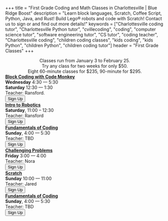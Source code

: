 +++
title = "First Grade Coding and Math Classes in Charlottesville | Blue Ridge Boost"
description = "Learn block languages, Scratch, Coffee Script, Python, Java, and Rust! Build Lego&reg; robots and code with Scratch! Contact us to sign or and find out more details!"
keywords = ["Charlottesville coding tutor", "Charlottesville Python tutor", "cvillecoding", "coding", "computer science tutor", "software engineering tutor", "CS tutor", "coding teacher", "Charlottesville coding", "children coding classes", "kids coding", "kids Python", "children Python", "children coding tutor"]
header = "First Grade Classes"
+++
<div class="container px-2">
    <div class="row  justify-content-center">
        <div class="col-12 p-2 darknote">
            <center>
            Classes run from January 3 to February 25. <span class="below-md"><br></span>
            Try any class for two weeks for only $50. <span class="below-md"><br></span>
            Eight 60-minute classes for $235, 90-minute for $295.
            </center>
        </div>
    </div>
    <div class="row">
        <div class="col-12">
            <div class="d-flex flex-wrap justify-content-evenly gap-3">
                <div>
                    <a href="/class/coding/kids-block-coding"><b>Block Coding with Code Monkey</b></a><br>
                    <b>Wednesday</b> 4:30 &mdash; 5:30<br>
                    <b>Saturday</b> 12:30 &mdash; 1:30<br>
                    Teacher: Ransford.<br> 
                    <a href="https://winter-24-block-coding.cheddarup.com" class="btn-small">
                        <button class="button-8s" role="button">Sign Up</button></a>
                </div>
                <div>
                    <a href="/class/coding/lego-wedo"><b>Intro to Robotics</b></a><br>
                    <b>Saturday</b>, 11:00 &ndash; 12:30<br>
                    Teacher: Ransford<br>
                    <a href="https://winter-24-lego-wedo.cheddarup.com" class="btn-small">
                    <button class="button-8s" role="button">Sign Up</button></a>  
                </div>
                <div>
                    <a href="/class/coding/fundamentals-coding-spike"><b>Fundamentals of Coding</b></a></br>
                    <b>Sunday</b>, 4:00 &mdash; 5:30<br>
                    Teacher: TBD<br>
                    <a href="https://fundamentals-of-coding-with-lego-spike.cheddarup.com"><button class="button-8s" role="button">Sign Up</button></a>  
                </div>
                <div>
                    <b><a href="/class/math/challenging-math">Challenging Problems</a></b></br>
                    <b>Friday</b> 3:00 &mdash; 4:00<br>
                    Teacher: Nora<br>
                    <a href="https://winter-24-first-grade.cheddarup.com">
                        <button class="button-8s" role="button">Sign Up</button></a>
                </div>
                <div>
                    <a href="/class/coding/scratch"><b>Scratch</b></a><br>
                    <b>Sunday</b> 10:00 &mdash; 11:00<br>
                    Teacher: Jared<br> 
                    <a href="https://winter-24-scratch.cheddarup.com" class="btn-small">
                        <button class="button-8s" role="button">Sign Up</button></a>
                </div>
                <div>
                    <a href="/class/coding/fundamentals-coding-spike"><b>Fundamentals of Coding</b></a></br>
                    <b>Sunday</b>, 4:00 &mdash; 5:30<br>
                    Teacher: TBD<br>
                    <a href="https://fundamentals-of-coding-with-lego-spike.cheddarup.com"><button class="button-8s" role="button">Sign Up</button></a>  
                </div>
            </div>
        </div>
    </div>
</div>
